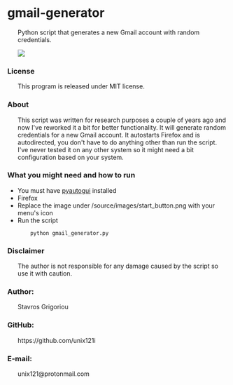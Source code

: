 <h1> gmail-generator </h1>
<ul>
	Python script that generates a new Gmail account with random credentials.

![](https://github.com/unix121/gmail-generator/blob/master/workflow/workflow.gif?raw=true)
</ul>


<h3>License</h3>
<ul>
This program is released under MIT license.
</ul>

<h3>About</h3>
<ul> This script was written for research purposes a couple of years ago and now I've reworked it a bit for better functionality. It will generate random credentials for a new Gmail account. It autostarts Firefox and is autodirected, you don't have to do anything other than run the script. I've never tested it on any other system so it might need a bit configuration based on your system.
</ul>

<h3>What you might need and how to run</h3>
<ul>
	<li> You must have <a href="https://pypi.python.org/pypi/PyAutoGUI">pyautogui</a> installed </li>
	<li> Firefox </li>
	<li> Replace the image under /source/images/start_button.png with your menu's icon</li>
	<li> Run the script 

		python gmail_generator.py	

</li>
</ul>

<h3>Disclaimer </h3>
<ul> The author is not responsible for any damage caused by the script so use it with caution.</ul>

<h3>Author:</h3> <ul>Stavros Grigoriou</ul>
<h3>GitHub:</h3> <ul>https://github.com/unix121i</ul>
<h3>E-mail:</h3> <ul>unix121@protonmail.com</ul>
